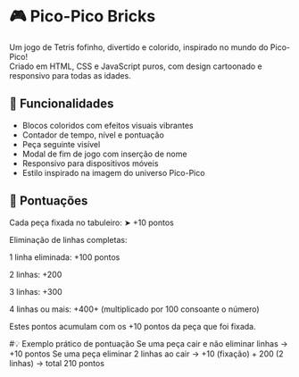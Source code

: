 # 🎮 Pico-Pico Bricks

Um jogo de Tetris fofinho, divertido e colorido, inspirado no mundo do Pico-Pico!  
Criado em HTML, CSS e JavaScript puros, com design cartoonado e responsivo para todas as idades.

## 🚀 Funcionalidades

- Blocos coloridos com efeitos visuais vibrantes
- Contador de tempo, nível e pontuação
- Peça seguinte visível
- Modal de fim de jogo com inserção de nome
- Responsivo para dispositivos móveis
- Estilo inspirado na imagem do universo Pico-Pico


## 🧮 Pontuações
Cada peça fixada no tabuleiro: ➤ +10 pontos

Eliminação de linhas completas:

1 linha eliminada: +100 pontos

2 linhas: +200

3 linhas: +300

4 linhas ou mais: +400+ (multiplicado por 100 consoante o número)

Estes pontos acumulam com os +10 pontos da peça que foi fixada.

#💡 Exemplo prático de pontuação
Se uma peça cair e não eliminar linhas → +10 pontos
Se uma peça eliminar 2 linhas ao cair → +10 (fixação) + 200 (2 linhas) → total 210 pontos
